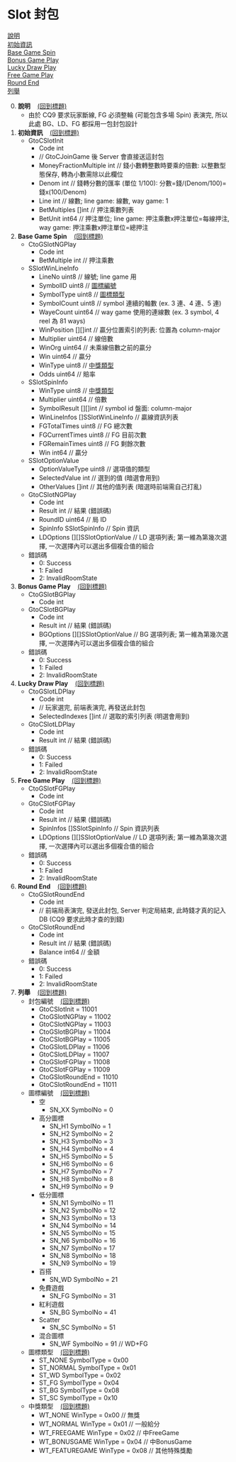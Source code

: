 Slot 封包<span id="標題"></span>
=========================

<a href="#說明">說明</a><br />
<a href="#初始資訊">初始資訊</a><br />
<a href="#Base Game Spin">Base Game Spin</a><br />
<a href="#Bonus Game Play">Bonus Game Play</a><br />
<a href="#Lucky Draw Play">Lucky Draw Play</a><br />
<a href="#Free Game Play">Free Game Play</a><br />
<a href="#Round End">Round End</a><br />
<a href="#列舉">列舉</a>

0. **說明**<span id="說明"></span>&nbsp;&nbsp;&nbsp;&nbsp;<a href="#標題">(回到標題)</a>
	- 由於 CQ9 要求玩家斷線, FG 必須整輪 (可能包含多場 Spin) 表演完, 所以此處 BG、LD、FG 都採用一包封包設計
0. **初始資訊**<span id="初始資訊"></span>&nbsp;&nbsp;&nbsp;&nbsp;<a href="#標題">(回到標題)</a>
	- GtoCSlotInit
		- Code int
		- // GtoCJoinGame 後 Server 會直接送這封包
		- MoneyFractionMultiple int   // 錢小數轉整數時要乘的倍數: 以整數型態保存, 轉為小數需除以此欄位
		- Denom                 int   // 錢轉分數的匯率 (單位 1/100): 分數=錢/(Denom/100)=錢x(100/Denom)
		- Line                  int   // 線數; line game: 線數, way game: 1
		- BetMultiples          []int // 押注乘數列表
		- BetUnit               int64 // 押注單位; line game: 押注乘數x押注單位=每線押注, way game: 押注乘數x押注單位=總押注
0. **Base Game Spin**<span id="Base Game Spin"></span>&nbsp;&nbsp;&nbsp;&nbsp;<a href="#標題">(回到標題)</a>
	- CtoGSlotNGPlay
		- Code int
		- BetMultiple int // 押注乘數
	- SSlotWinLineInfo
		- LineNo      uint8     // 線號; line game 用
		- SymbolID    uint8     // <a href="#圖標編號">圖標編號</a>
		- SymbolType  uint8     // <a href="#圖標類型">圖標類型</a>
		- SymbolCount uint8     // symbol 連續的軸數 (ex. 3 連、4 連、5 連)
		- WayeCount   uint64    // way game 使用的連線數 (ex. 3 symbol, 4 reel 為 81 ways)
		- WinPosition [][]int   // 贏分位置索引的列表: 位置為 column-major
		- Multiplier  uint64    // 線倍數
		- WinOrg      uint64    // 未乘線倍數之前的贏分
		- Win         uint64    // 贏分
		- WinType     uint8     // <a href="#中獎類型">中獎類型</a>
		- Odds        uint64    // 賠率
	- SSlotSpinInfo
		- WinType        uint8              // <a href="#中獎類型">中獎類型</a>
		- Multiplier     uint64             // 倍數
		- SymbolResult   [][]int            // symbol id 盤面: column-major
		- WinLineInfos   []SSlotWinLineInfo // 贏線資訊列表
		- FGTotalTimes   uint8              // FG 總次數
		- FGCurrentTimes uint8              // FG 目前次數
		- FGRemainTimes  uint8              // FG 剩餘次數
		- Win            int64              // 贏分
	- SSlotOptionValue
		- OptionValueType uint8    // 選項值的類型
		- SelectedValue   int      // 選到的值 (暗選會用到)
		- OtherValues     []int    // 其他的值列表 (暗選時前端需自己打亂)
	- GtoCSlotNGPlay
		- Code int
		- Result    int                  // 結果 (錯誤碼)
		- RoundID   uint64               // 局 ID
		- SpinInfo  SSlotSpinInfo        // Spin 資訊
		- LDOptions [][]SSlotOptionValue // LD 選項列表; 第一維為第幾次選擇, 一次選擇內可以選出多個複合值的組合
	- 錯誤碼
		- 0: Success
		- 1: Failed
		- 2: InvalidRoomState
0. **Bonus Game Play**<span id="Bonus Game Play"></span>&nbsp;&nbsp;&nbsp;&nbsp;<a href="#標題">(回到標題)</a>
	- CtoGSlotBGPlay
		- Code int
	- GtoCSlotBGPlay
		- Code int
		- Result    int                  // 結果 (錯誤碼)
		- BGOptions [][]SSlotOptionValue // BG 選項列表; 第一維為第幾次選擇, 一次選擇內可以選出多個複合值的組合
	- 錯誤碼
		- 0: Success
		- 1: Failed
		- 2: InvalidRoomState
0. **Lucky Draw Play**<span id="Lucky Draw Play"></span>&nbsp;&nbsp;&nbsp;&nbsp;<a href="#標題">(回到標題)</a>
	- CtoGSlotLDPlay
		- Code int
		- // 玩家選完, 前端表演完, 再發送此封包
		- SelectedIndexes []int // 選取的索引列表 (明選會用到)
	- GtoCSlotLDPlay
		- Code int
		- Result int // 結果 (錯誤碼)
	- 錯誤碼
		- 0: Success
		- 1: Failed
		- 2: InvalidRoomState
0. **Free Game Play**<span id="Free Game Play"></span>&nbsp;&nbsp;&nbsp;&nbsp;<a href="#標題">(回到標題)</a>
	- CtoGSlotFGPlay
		- Code int
	- GtoCSlotFGPlay
		- Code int
		- Result    int                  // 結果 (錯誤碼)
		- SpinInfos []SSlotSpinInfo      // Spin 資訊列表
		- LDOptions [][]SSlotOptionValue // LD 選項列表; 第一維為第幾次選擇, 一次選擇內可以選出多個複合值的組合
	- 錯誤碼
		- 0: Success
		- 1: Failed
		- 2: InvalidRoomState
0. **Round End**<span id="Round End"></span>&nbsp;&nbsp;&nbsp;&nbsp;<a href="#標題">(回到標題)</a>
	- CtoGSlotRoundEnd
		- Code int
		- // 前端局表演完, 發送此封包, Server 判定局結束, 此時錢才真的記入 DB (CQ9 要求此時才查的到錢)
	- GtoCSlotRoundEnd
		- Code int
		- Result  int   // 結果 (錯誤碼)
		- Balance int64 // 金額
	- 錯誤碼
		- 0: Success
		- 1: Failed
		- 2: InvalidRoomState
0. **列舉**<span id="列舉"></span>&nbsp;&nbsp;&nbsp;&nbsp;<a href="#標題">(回到標題)</a>
	- 封包編號<span id="封包編號"></span>&nbsp;&nbsp;&nbsp;&nbsp;<a href="#標題">(回到標題)</a>
		- GtoCSlotInit     = 11001
		- CtoGSlotNGPlay   = 11002
		- GtoCSlotNGPlay   = 11003
		- CtoGSlotBGPlay   = 11004
		- GtoCSlotBGPlay   = 11005
		- CtoGSlotLDPlay   = 11006
		- GtoCSlotLDPlay   = 11007
		- CtoGSlotFGPlay   = 11008
		- GtoCSlotFGPlay   = 11009
		- CtoGSlotRoundEnd = 11010
		- GtoCSlotRoundEnd = 11011
	- 圖標編號<span id="圖標編號"></span>&nbsp;&nbsp;&nbsp;&nbsp;<a href="#標題">(回到標題)</a>
		- 空
			- SN_XX SymbolNo = 0
		- 高分圖標
			- SN_H1 SymbolNo = 1
			- SN_H2 SymbolNo = 2
			- SN_H3 SymbolNo = 3
			- SN_H4 SymbolNo = 4
			- SN_H5 SymbolNo = 5
			- SN_H6 SymbolNo = 6
			- SN_H7 SymbolNo = 7
			- SN_H8 SymbolNo = 8
			- SN_H9 SymbolNo = 9
		- 低分圖標
			- SN_N1 SymbolNo = 11
			- SN_N2 SymbolNo = 12
			- SN_N3 SymbolNo = 13
			- SN_N4 SymbolNo = 14
			- SN_N5 SymbolNo = 15
			- SN_N6 SymbolNo = 16
			- SN_N7 SymbolNo = 17
			- SN_N8 SymbolNo = 18
			- SN_N9 SymbolNo = 19
		- 百搭
			- SN_WD SymbolNo = 21
		- 免費遊戲
			- SN_FG SymbolNo = 31
		- 紅利遊戲
			- SN_BG SymbolNo = 41
		- Scatter
			- SN_SC SymbolNo = 51
		- 混合圖標
			- SN_WF SymbolNo = 91 // WD+FG
	- 圖標類型<span id="圖標類型"></span>&nbsp;&nbsp;&nbsp;&nbsp;<a href="#標題">(回到標題)</a>
		- ST_NONE   SymbolType = 0x00
		- ST_NORMAL SymbolType = 0x01
		- ST_WD     SymbolType = 0x02
		- ST_FG     SymbolType = 0x04
		- ST_BG     SymbolType = 0x08
		- ST_SC     SymbolType = 0x10
	- 中獎類型<span id="中獎類型"></span>&nbsp;&nbsp;&nbsp;&nbsp;<a href="#標題">(回到標題)</a>
		- WT_NONE        WinType = 0x00 // 無獎
		- WT_NORMAL      WinType = 0x01 // 一般給分
		- WT_FREEGAME    WinType = 0x02 // 中FreeGame
		- WT_BONUSGAME   WinType = 0x04 // 中BonusGame
		- WT_FEATUREGAME WinType = 0x08 // 其他特殊獎勵